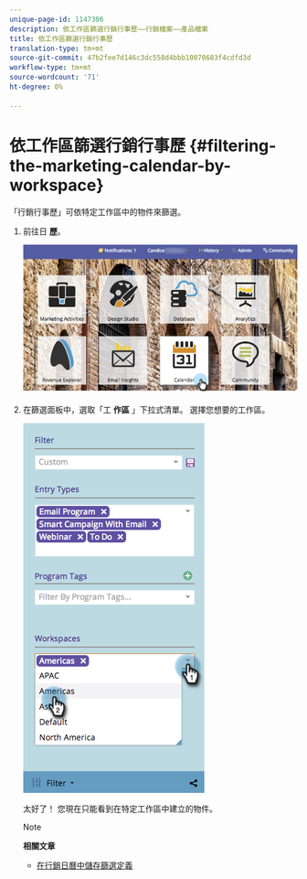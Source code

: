 ```yaml
---
unique-page-id: 1147306
description: 依工作區篩選行銷行事歷——行銷檔案——產品檔案
title: 依工作區篩選行銷行事歷
translation-type: tm+mt
source-git-commit: 47b2fee7d146c3dc558d4bbb10070683f4cdfd3d
workflow-type: tm+mt
source-wordcount: '71'
ht-degree: 0%

---
```



# 依工作區篩選行銷行事歷 {#filtering-the-marketing-calendar-by-workspace}

「行銷行事歷」可依特定工作區中的物件來篩選。

1. 前往日 **歷**。

   ![](assets/2017-05-10-15-30-47-1.png)

1. 在篩選面板中，選取「工 **作區** 」下拉式清單。 選擇您想要的工作區。

   ![](assets/image2014-9-24-11-3a34-3a6.png)

   太好了！ 您現在只能看到在特定工作區中建立的物件。

   >[!NOTE]
   >
   >**相關文章**
   >
   >    
   >    
   >    * [在行銷日曆中儲存篩選定義](saving-a-filter-definition-in-the-marketing-calendar.md)


